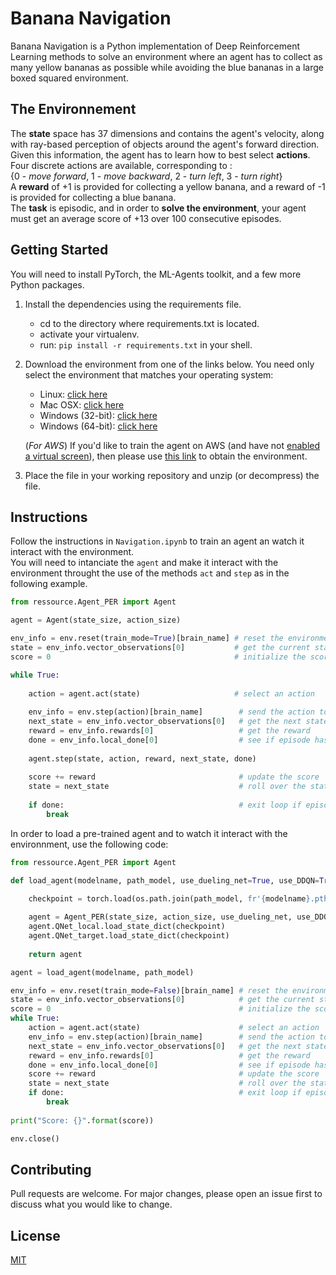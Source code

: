 # Banana Navigation

Banana Navigation is a Python implementation of Deep Reinforcement Learning methods to solve an environment where an agent has to collect as many yellow bananas as possible while avoiding the blue bananas in a large boxed squared environment.

## The Environnement

The **state** space has 37 dimensions and contains the agent's velocity, along with ray-based perception of objects around the agent's forward direction.<br>
Given this information, the agent has to learn how to best select **actions**. Four discrete actions are available, corresponding to : <br> 
{0 - *move forward*, 1 - *move backward*, 2 - *turn left*, 3 - *turn right*} <br>
A **reward** of +1 is provided for collecting a yellow banana, and a reward of -1 is provided for collecting a blue banana.<br>
The **task** is episodic, and in order to **solve the environment**, your agent must get an average score of +13 over 100 consecutive episodes.

## Getting Started

You will need to install PyTorch, the ML-Agents toolkit, and a few more Python packages.

1. Install the dependencies using the requirements file.
    - cd to the directory where requirements.txt is located.
    - activate your virtualenv.
    - run: `pip install -r requirements.txt` in your shell.


2. Download the environment from one of the links below.  You need only select the environment that matches your operating system:
    - Linux: [click here](https://s3-us-west-1.amazonaws.com/udacity-drlnd/P1/Banana/Banana_Linux.zip)
    - Mac OSX: [click here](https://s3-us-west-1.amazonaws.com/udacity-drlnd/P1/Banana/Banana.app.zip)
    - Windows (32-bit): [click here](https://s3-us-west-1.amazonaws.com/udacity-drlnd/P1/Banana/Banana_Windows_x86.zip)
    - Windows (64-bit): [click here](https://s3-us-west-1.amazonaws.com/udacity-drlnd/P1/Banana/Banana_Windows_x86_64.zip)

    (_For AWS_) If you'd like to train the agent on AWS (and have not [enabled a virtual screen](https://github.com/Unity-Technologies/ml-agents/blob/master/docs/Training-on-Amazon-Web-Service.md)), then please use [this link](https://s3-us-west-1.amazonaws.com/udacity-drlnd/P1/Banana/Banana_Linux_NoVis.zip) to obtain the environment.

3. Place the file in your working repository and unzip (or decompress) the file.


## Instructions

Follow the instructions in `Navigation.ipynb` to train an agent an watch it interact with the environment.  
You will need to intanciate the `agent` and make it interact with the environment throught the use of the methods `act` and `step` as in the following example.


```python
from ressource.Agent_PER import Agent

agent = Agent(state_size, action_size)

env_info = env.reset(train_mode=True)[brain_name] # reset the environment
state = env_info.vector_observations[0]           # get the current state
score = 0                                         # initialize the score

while True:
    
    action = agent.act(state)                     # select an action
    
    env_info = env.step(action)[brain_name]        # send the action to the environment
    next_state = env_info.vector_observations[0]   # get the next state
    reward = env_info.rewards[0]                   # get the reward
    done = env_info.local_done[0]                  # see if episode has finished
    
    agent.step(state, action, reward, next_state, done) 
    
    score += reward                                # update the score
    state = next_state                             # roll over the state to next time step
    
    if done:                                       # exit loop if episode finished
        break
```

In order to load a pre-trained agent and to watch it interact with the environnment, use the following code:

```python
from ressource.Agent_PER import Agent

def load_agent(modelname, path_model, use_dueling_net=True, use_DDQN=True):

    checkpoint = torch.load(os.path.join(path_model, fr'{modelname}.pth'))
    
    agent = Agent_PER(state_size, action_size, use_dueling_net, use_DDQN)
    agent.QNet_local.load_state_dict(checkpoint)
    agent.QNet_target.load_state_dict(checkpoint)
    
    return agent

agent = load_agent(modelname, path_model)

env_info = env.reset(train_mode=False)[brain_name] # reset the environment
state = env_info.vector_observations[0]            # get the current state
score = 0                                          # initialize the score
while True:
    action = agent.act(state)                      # select an action
    env_info = env.step(action)[brain_name]        # send the action to the environment
    next_state = env_info.vector_observations[0]   # get the next state
    reward = env_info.rewards[0]                   # get the reward
    done = env_info.local_done[0]                  # see if episode has finished
    score += reward                                # update the score
    state = next_state                             # roll over the state to next time step
    if done:                                       # exit loop if episode finished
        break
    
print("Score: {}".format(score))

env.close()
```

## Contributing

Pull requests are welcome. For major changes, please open an issue first to discuss what you would like to change.

## License
[MIT](https://choosealicense.com/licenses/mit/)